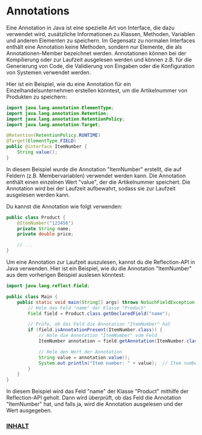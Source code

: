 # Annotations

Eine Annotation in Java ist eine spezielle Art von Interface, die dazu verwendet wird, zusätzliche Informationen zu
Klassen, Methoden, Variablen und anderen Elementen zu speichern. Im Gegensatz zu normalen Interfaces enthält eine
Annotation keine Methoden, sondern nur Elemente, die als Annotationen-Member bezeichnet werden. Annotationen können bei
der Kompilierung oder zur Laufzeit ausgelesen werden und können z.B. für
die Generierung von Code, die Validierung von Eingaben oder die Konfiguration von Systemen verwendet werden.

Hier ist ein Beispiel, wie du eine Annotation für ein Einzelhandelsunternehmen erstellen könntest, um die Artikelnummer
von Produkten zu speichern:

```java
import java.lang.annotation.ElementType;
import java.lang.annotation.Retention;
import java.lang.annotation.RetentionPolicy;
import java.lang.annotation.Target;

@Retention(RetentionPolicy.RUNTIME)
@Target(ElementType.FIELD)
public @interface ItemNumber {
    String value();
}
```

In diesem Beispiel wurde die Annotation "ItemNumber" erstellt, die auf Feldern (z.B. Membervariablen) verwendet werden
kann. Die Annotation enthält einen einzelnen Wert "value", der die Artikelnummer speichert. Die Annotation wird bei der
Laufzeit aufbewahrt, sodass sie zur Laufzeit ausgelesen werden kann.

Du kannst die Annotation wie folgt verwenden:

```java
public class Product {
    @ItemNumber("123456")
    private String name;
    private double price;

    // ...
}
```

Um eine Annotation zur Laufzeit auszulesen, kannst du die Reflection-API in Java verwenden. Hier ist ein Beispiel, wie
du die Annotation "ItemNumber" aus dem vorherigen Beispiel auslesen könntest:

```java
import java.lang.reflect.Field;

public class Main {
    public static void main(String[] args) throws NoSuchFieldException {
        // Hole das Feld "name" der Klasse "Product"
        Field field = Product.class.getDeclaredField("name");

        // Prüfe, ob das Feld die Annotation "ItemNumber" hat
        if (field.isAnnotationPresent(ItemNumber.class)) {
            // Hole die Annotation "ItemNumber" vom Feld
            ItemNumber annotation = field.getAnnotation(ItemNumber.class);

            // Hole den Wert der Annotation
            String value = annotation.value();
            System.out.println("Item number: " + value);  // Item number: 123456
        }
    }
}
```

In diesem Beispiel wird das Feld "name" der Klasse "Product" mithilfe der Reflection-API geholt. Dann wird überprüft, ob
das Feld die Annotation "ItemNumber" hat, und falls ja, wird die Annotation ausgelesen und der Wert ausgegeben.

### [INHALT](../README.md)